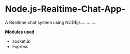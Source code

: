 # Node.js-Realtime-Chat-App-

<p> A Realtime chat system using NODEjs.............</p>

**Modules used**
<ul>
  <li>socket.io</li>
  <li>Express </li>
  
</ul>
